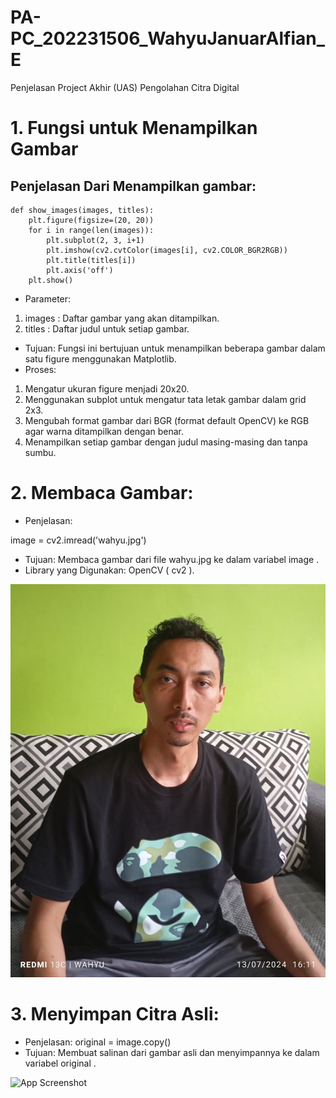 # PA-PC_202231506_WahyuJanuarAlfian_E
Penjelasan Project Akhir (UAS) Pengolahan Citra Digital
# 1. Fungsi untuk Menampilkan Gambar
## Penjelasan Dari Menampilkan gambar:
    def show_images(images, titles):
        plt.figure(figsize=(20, 20))
        for i in range(len(images)):
            plt.subplot(2, 3, i+1)
            plt.imshow(cv2.cvtColor(images[i], cv2.COLOR_BGR2RGB))
            plt.title(titles[i])
            plt.axis('off')
        plt.show()

- Parameter:
1. images : Daftar gambar yang akan ditampilkan.
2. titles : Daftar judul untuk setiap gambar.

- Tujuan: Fungsi ini bertujuan untuk menampilkan beberapa gambar dalam satu figure menggunakan Matplotlib.
- Proses:
1. Mengatur ukuran figure menjadi 20x20.
2. Menggunakan subplot untuk mengatur tata letak gambar dalam grid 2x3.
3. Mengubah format gambar dari BGR (format default OpenCV) ke RGB agar warna ditampilkan dengan benar.
4. Menampilkan setiap gambar dengan judul masing-masing dan tanpa sumbu.

# 2. Membaca Gambar:
- Penjelasan:

image = cv2.imread('wahyu.jpg')

- Tujuan: Membaca gambar dari file wahyu.jpg ke dalam variabel image .
- Library yang Digunakan: OpenCV ( cv2 ).

![App Screenshot](wahyu.jpg)


# 3. Menyimpan Citra Asli:
- Penjelasan:
original = image.copy()
- Tujuan: Membuat salinan dari gambar asli dan menyimpannya ke dalam variabel original .

![App Screenshot](./screenshots/original.jpg)


